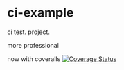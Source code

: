 # ci-example
ci test.
project.

more professional

now with coveralls
[![Coverage Status](https://coveralls.io/repos/github/NicGalli/ci-example/badge.svg?branch=main)](https://coveralls.io/github/NicGalli/ci-example?branch=main)
